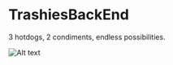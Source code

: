# TrashiesBackEnd

3 hotdogs, 2 condiments, endless possibilities. 

![Alt text](https://pbs.twimg.com/profile_images/884880538460401665/V3MAD4u1.jpg "Hotdog Boi")
